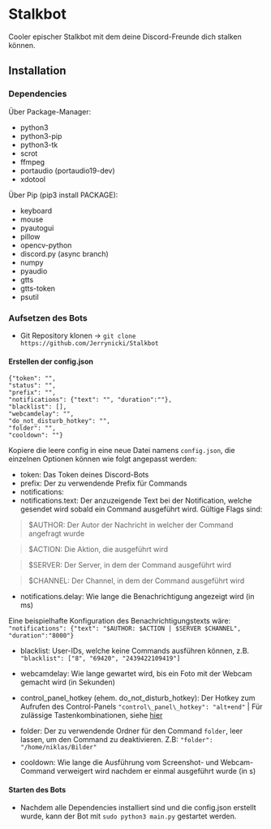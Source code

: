 # Stalkbot

Cooler epischer Stalkbot mit dem deine Discord-Freunde dich stalken können.

## Installation

### Dependencies

Über Package-Manager:
* python3
* python3-pip
* python3-tk
* scrot
* ffmpeg
* portaudio (portaudio19-dev)
* xdotool


Über Pip (pip3 install PACKAGE):
* keyboard
* mouse
* pyautogui
* pillow
* opencv-python
* discord.py (async branch)
* numpy
* pyaudio
* gtts
* gtts-token
* psutil

### Aufsetzen des Bots
* Git Repository klonen -> `git clone https://github.com/Jerrynicki/Stalkbot`

#### Erstellen der config.json
```
{"token": "", 
"status": "",
"prefix": "",
"notifications": {"text": "", "duration":""},
"blacklist": [],
"webcamdelay": "",
"do_not_disturb_hotkey": "",
"folder": "",
"cooldown": ""}
```

Kopiere die leere config in eine neue Datei namens `config.json`, die einzelnen Optionen können wie folgt angepasst werden:
* token: Das Token deines Discord-Bots
* prefix: Der zu verwendende Prefix für Commands
* notifications:
* notifications.text: Der anzuzeigende Text bei der Notification, welche gesendet wird sobald ein Command ausgeführt wird. Gültige Flags sind:
> $AUTHOR: Der Autor der Nachricht in welcher der Command angefragt wurde

> $ACTION: Die Aktion, die ausgeführt wird

> $SERVER: Der Server, in dem der Command ausgeführt wird

> $CHANNEL: Der Channel, in dem der Command ausgeführt wird

* notifications.delay: Wie lange die Benachrichtigung angezeigt wird (in ms)

Eine beispielhafte Konfiguration des Benachrichtigungstexts wäre:
`"notifications": {"text": "$AUTHOR: $ACTION | $SERVER $CHANNEL", "duration":"8000"}`

* blacklist: User-IDs, welche keine Commands ausführen können, z.B.
`"blacklist": ["8", "69420", "2439422109419"]`

* webcamdelay: Wie lange gewartet wird, bis ein Foto mit der Webcam gemacht wird (in Sekunden)

* control\_panel\_hotkey (ehem. do\_not\_disturb\_hotkey): Der Hotkey zum Aufrufen des Control-Panels
`"control\_panel\_hotkey": "alt+end"` | Für zulässige Tastenkombinationen, siehe [hier](https://github.com/boppreh/keyboard#keyboard.all_modifiers)

* folder: Der zu verwendende Ordner für den Command `folder`, leer lassen, um den Command zu deaktivieren. Z.B: `"folder": "/home/niklas/Bilder"`

* cooldown: Wie lange die Ausführung vom Screenshot- und Webcam-Command verweigert wird nachdem er einmal ausgeführt wurde (in s)

#### Starten des Bots

* Nachdem alle Dependencies installiert sind und die config.json erstellt wurde, kann der Bot mit `sudo python3 main.py` gestartet werden.
